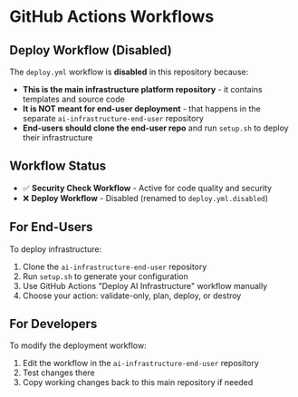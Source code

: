# GitHub Actions Workflows

## Deploy Workflow (Disabled)

The `deploy.yml` workflow is **disabled** in this repository because:

- **This is the main infrastructure platform repository** - it contains templates and source code
- **It is NOT meant for end-user deployment** - that happens in the separate `ai-infrastructure-end-user` repository
- **End-users should clone the end-user repo** and run `setup.sh` to deploy their infrastructure

## Workflow Status

- ✅ **Security Check Workflow** - Active for code quality and security
- ❌ **Deploy Workflow** - Disabled (renamed to `deploy.yml.disabled`)

## For End-Users

To deploy infrastructure:
1. Clone the `ai-infrastructure-end-user` repository
2. Run `setup.sh` to generate your configuration
3. Use GitHub Actions "Deploy AI Infrastructure" workflow manually
4. Choose your action: validate-only, plan, deploy, or destroy

## For Developers

To modify the deployment workflow:
1. Edit the workflow in the `ai-infrastructure-end-user` repository
2. Test changes there
3. Copy working changes back to this main repository if needed
